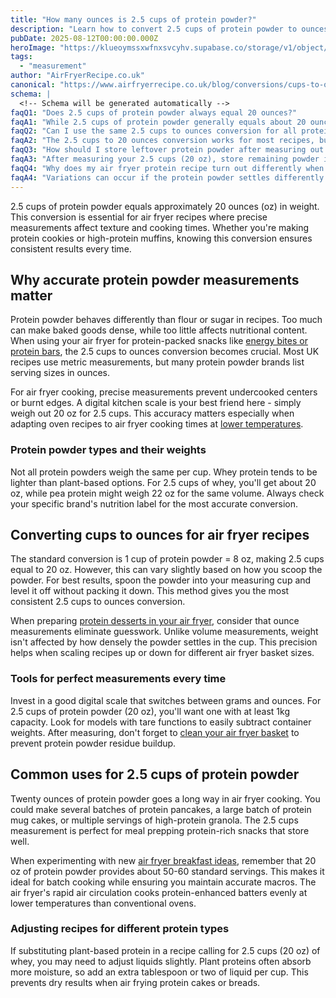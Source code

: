 ```yaml
---
title: "How many ounces is 2.5 cups of protein powder?"
description: "Learn how to convert 2.5 cups of protein powder to ounces for perfect air fryer recipes. Get accurate measurements in seconds!"
pubDate: 2025-08-12T00:00:00.000Z
heroImage: "https://klueoymssxwfnxsvcyhv.supabase.co/storage/v1/object/public/Shmucket/how-many-ounces-is-2-5-cups-of-protein-powder.webp"
tags:
  - "measurement"
author: "AirFryerRecipe.co.uk"
canonical: "https://www.airfryerrecipe.co.uk/blog/conversions/cups-to-ounces/how-many-ounces-is-2-5-cups-of-protein-powder"
schema: |
  <!-- Schema will be generated automatically -->
faqQ1: "Does 2.5 cups of protein powder always equal 20 ounces?"
faqA1: "While 2.5 cups of protein powder generally equals about 20 ounces, this can vary slightly by brand and protein type. Whey protein tends to be lighter than plant-based options. For precise measurements, always check your specific product's nutrition label or weigh it yourself."
faqQ2: "Can I use the same 2.5 cups to ounces conversion for all protein powder recipes?"
faqA2: "The 2.5 cups to 20 ounces conversion works for most recipes, but air fryer cooking may require slight adjustments. Since air fryers cook faster than ovens, you might need to reduce liquids slightly to prevent soggy centers in protein cakes or muffins."
faqQ3: "How should I store leftover protein powder after measuring out 2.5 cups?"
faqA3: "After measuring your 2.5 cups (20 oz), store remaining powder in an airtight container in a cool, dry place. Avoid humidity which can cause clumping. Proper storage maintains freshness for future air fryer recipe experiments."
faqQ4: "Why does my air fryer protein recipe turn out differently when using 2.5 cups of powder?"
faqA4: "Variations can occur if the protein powder settles differently in the cup or if you're using a different brand. For consistent air fryer results, weigh your 2.5 cups to ensure it's exactly 20 ounces. Also consider that air fryers may require temperature adjustments for protein-heavy batters."
---
```

<p>2.5 cups of protein powder equals approximately 20 ounces (oz) in weight. This conversion is essential for air fryer recipes where precise measurements affect texture and cooking times. Whether you're making protein cookies or high-protein muffins, knowing this conversion ensures consistent results every time.</p>  

<h2>Why accurate protein powder measurements matter</h2>  
<p>Protein powder behaves differently than flour or sugar in recipes. Too much can make baked goods dense, while too little affects nutritional content. When using your air fryer for protein-packed snacks like <a href=https://www.airfryerrecipe.co.uk/recipes>energy bites or protein bars</a>, the 2.5 cups to ounces conversion becomes crucial. Most UK recipes use metric measurements, but many protein powder brands list serving sizes in ounces.</p>  

<p>For air fryer cooking, precise measurements prevent undercooked centers or burnt edges. A digital kitchen scale is your best friend here - simply weigh out 20 oz for 2.5 cups. This accuracy matters especially when adapting oven recipes to air fryer cooking times at <a href=https://www.airfryerrecipe.co.uk/air-fryer-conversion-chart>lower temperatures</a>.</p>  

<h3>Protein powder types and their weights</h3>  
<p>Not all protein powders weigh the same per cup. Whey protein tends to be lighter than plant-based options. For 2.5 cups of whey, you'll get about 20 oz, while pea protein might weigh 22 oz for the same volume. Always check your specific brand's nutrition label for the most accurate conversion.</p>  

<h2>Converting cups to ounces for air fryer recipes</h2>  
<p>The standard conversion is 1 cup of protein powder = 8 oz, making 2.5 cups equal to 20 oz. However, this can vary slightly based on how you scoop the powder. For best results, spoon the powder into your measuring cup and level it off without packing it down. This method gives you the most consistent 2.5 cups to ounces conversion.</p>  

<p>When preparing <a href=https://www.airfryerrecipe.co.uk/recipe-category/dessert>protein desserts in your air fryer</a>, consider that ounce measurements eliminate guesswork. Unlike volume measurements, weight isn't affected by how densely the powder settles in the cup. This precision helps when scaling recipes up or down for different air fryer basket sizes.</p>  

<h3>Tools for perfect measurements every time</h3>  
<p>Invest in a good digital scale that switches between grams and ounces. For 2.5 cups of protein powder (20 oz), you'll want one with at least 1kg capacity. Look for models with tare functions to easily subtract container weights. After measuring, don't forget to <a href=https://www.airfryerrecipe.co.uk/air-fryer-cleaner>clean your air fryer basket</a> to prevent protein powder residue buildup.</p>  

<h2>Common uses for 2.5 cups of protein powder</h2>  
<p>Twenty ounces of protein powder goes a long way in air fryer cooking. You could make several batches of protein pancakes, a large batch of protein mug cakes, or multiple servings of high-protein granola. The 2.5 cups measurement is perfect for meal prepping protein-rich snacks that store well.</p>  

<p>When experimenting with new <a href=https://www.airfryerrecipe.co.uk/recipe-category/breakfast>air fryer breakfast ideas</a>, remember that 20 oz of protein powder provides about 50-60 standard servings. This makes it ideal for batch cooking while ensuring you maintain accurate macros. The air fryer's rapid air circulation cooks protein-enhanced batters evenly at lower temperatures than conventional ovens.</p>  

<h3>Adjusting recipes for different protein types</h3>  
<p>If substituting plant-based protein in a recipe calling for 2.5 cups (20 oz) of whey, you may need to adjust liquids slightly. Plant proteins often absorb more moisture, so add an extra tablespoon or two of liquid per cup. This prevents dry results when air frying protein cakes or breads.</p>

